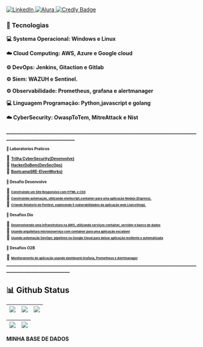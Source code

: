 <a href="https://www.linkedin.com/in/brunosantos88/" target="_blank">
    <img src="https://img.shields.io/badge/LinkedIn-0077B5?style=flat-square&logo=linkedin&logoColor=white" alt="LinkedIn">
</a>
<a href="https://cursos.alura.com.br/user/ilovegamesrpg" target="_blank">
    <img src="https://img.shields.io/badge/Alura-52B6FF?style=flat-square&logo=alura&logoColor=white" alt="Alura">
</a>
<a href="https://www.credly.com/users/bruno-santos-ferreira-da-silva" target="_blank">
    <img src="https://img.shields.io/badge/Certificações-4285F4?style=flat-square" alt="Credly Badge">
</a>

<p align="left">
<h3> 🔗 Tecnologias</h3>
<b> 💻 Systema Operacional: Windows e Linux </b> <br> </p>  
<b> ☁️ Cloud Computing: AWS, Azure e Google cloud </b> <br> </p>
<b> ⚙️ DevOps: Jenkins, Gitaction e Gitlab </b>  </p>
<b> ⚙️ Siem: WAZUH e Sentinel.</p>
<b> ⚙️ Observabilidade: Prometheus, grafana e alertmanager </b> </p>
<b> 💻 Linguagem Programação: Python,javascript e golang </b> </p>
<b> ☁️ CyberSecurity: OwaspToTem, MitreAttack e Nist </b> </p>
 </p>
______________________________________________________________________________________________________

<h3 style="font-size: 10px;"> 🔗 Laboratorios Praticos </h3>
📕 <a href="https://github.com/BrunoSantos88/Desenvolve-Security.git/" style="font-size: 10px;">Trilha CyberSecurity(Desenvolve)</a><br>
📕 <a href="https://github.com/BrunoSantos88/Hacker_do_bem/tree/especializado/" style="font-size: 10px;">HackerDoBem(DevSecOps)</a><br>
📕 <a href="https://github.com/BrunoSantos88/Hacker_do_bem/tree/especializado/" style="font-size: 10px;">BootcampSRE-ElvenWorks)</a><br>

<h3 style="font-size: 10px;"> 🔗 Desafio Desenvolve </h3>
🎯 <a href="https://github.com/BrunoSantos88/Desenvolve-Trilha-SI/tree/desafio/" style="font-size: 8px;"> Construindo um Site Responsivo com HTML e CSS </a><br>
🎯 <a href="https://github.com/BrunoSantos88/Desenvolve-Trilha-SI/tree/desafio2/" style="font-size: 8px;"> Construindo automação, utilizando shellscript,container para uma aplicação Nodejs (Express).</a><br>
🎯 <a href="https://github.com/BrunoSantos88/Desenvolve-Trilha-SI/tree/desafio3/" style="font-size: 8px;"> Criando Relatorio de Pentest, explorando 5 vulnerabilidades da aplicação web (JuiceShop). </a><br>

<h3 style="font-size: 10px;"> 🔗 Desafios Dio </h3>
🎯 <a href="https://github.com/BrunoSantos88/bootcamp-linux-dio/" style="font-size: 8px;">Desenvolvendo uma infraestrutura na AWS, utilizando serviços container, servidor e banco de dados</a><br>
🎯 <a href="https://github.com/BrunoSantos88/GoogleCloud-Desafio-Dio-Experience/tree/main/desafio-kubernetes/" style="font-size: 8px;">Usando arquitetura micrososerviço com container para uma aplicação escalável</a><br>
🎯 <a href="https://github.com/BrunoSantos88/GoogleCloud-Desafio-Dio-Experience/" style="font-size: 8px;">Usando automação DevOps: pipelines na Google Cloud para deixar aplicação resiliente e automatizada</a>

<h3 style="font-size: 10px;"> 🔗 Desafios O2B </h3>
🎯 <a href="https://github.com/BrunoSantos88/desafio_o11y_bruno.git/" style="font-size: 8px;">Monitoramento de aplicação usando dashboard Grafana, Prometheus e Alertmanager</a><br>


</li>
 ____________________________________________________________________________________________________

 

## 📊 Github Status
| ![](http://github-profile-summary-cards.vercel.app/api/cards/stats?username=BrunoSantos88&theme=blueberry) | ![](http://github-profile-summary-cards.vercel.app/api/cards/repos-per-language?username=BrunoSantos88&theme=blueberry) | ![](http://github-profile-summary-cards.vercel.app/api/cards/most-commit-language?username=BrunoSantos88&theme=blueberry) |
| :-: | :-: | :-: |

|![](http://github-profile-summary-cards.vercel.app/api/cards/productive-time?username=BrunoSantos88&theme=blueberry&utcOffset=8) |![](http://github-profile-summary-cards.vercel.app/api/cards/profile-details?username=BrunoSantos88&theme=blueberry)| 
| :-: | :-: |

MINHA BASE DE DADOS
